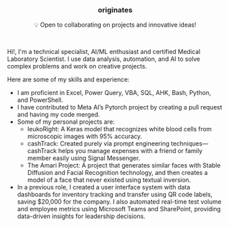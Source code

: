 <br>

### <h3 align="center">originates</h3>
<p align="center">💡 Open to collaborating on projects and innovative ideas!</p>

<br>

Hi!, I'm a technical specialist, AI/ML enthusiast and certified Medical Laboratory Scientist. I use data analysis, automation, and AI to solve complex problems and work on creative projects.

Here are some of my skills and experience:

- I am proficient in Excel, Power Query, VBA, SQL, AHK, Bash, Python, and PowerShell. 
- I have contributed to Meta AI’s Pytorch project by creating a pull request and having my code merged.
- Some of my personal projects are:
  - leukoRight: A Keras model that recognizes white blood cells from microscopic images with 95% accuracy.
  - cashTrack: Created purely via prompt engineering techniques—cashTrack helps you manage expenses with a friend or family member easily using Signal Messenger.
  - The Amari Project: A project that generates similar faces with Stable Diffusion and Facial Recognition technology, and then creates a model of a face that never existed using textual inversion.
- In a previous role, I created a user interface system with data dashboards for inventory tracking and transfer using QR code labels, saving $20,000 for the company. I also automated real-time test volume and employee metrics using Microsoft Teams and SharePoint, providing data-driven insights for leadership decisions.
